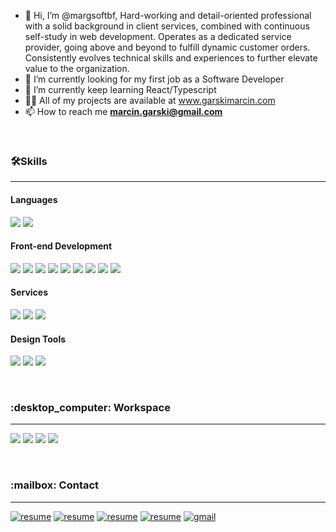 - 👋 Hi, I’m @margsoftbf, Hard-working and detail-oriented professional with a solid background in client services, combined with continuous self-study in web development. Operates as a dedicated service provider, going above and beyond to fulfill dynamic customer orders. Consistently evolves technical skills and experiences to further elevate value to the organization.
- 👀 I’m currently looking for my first job as a Software Developer
- 🌱 I’m currently keep learning React/Typescript
- 👨‍💻 All of my projects are available at  <a href="www.garskimarcin.com" target="_blank" rel="noreferrer"> www.garskimarcin.com </a>
- 📫 How to reach me **marcin.garski@gmail.com**

<br />
<h3 align="left"><g-emoji class="g-emoji" alias="hammer_and_wrench" fallback-src="https://github.githubassets.com/images/icons/emoji/unicode/1f6e0.png">🛠️</g-emoji>Skills</h3>
<hr>

<h4>Languages</h4>
<p align="left"> 
<a target="_blank" rel="noopener noreferrer" href="https://img.shields.io/badge/JavaScript-323330?style=for-the-badge&logo=javascript&logoColor=F7DF1E"><img src="https://img.shields.io/badge/JavaScript-323330?style=for-the-badge&logo=javascript&logoColor=F7DF1E" style="max-width: 100%;"></a>
<a target="_blank" rel="noopener noreferrer" href="https://img.shields.io/badge/TypeScript-007ACC?style=for-the-badge&logo=typescript&logoColor=white"><img src="https://img.shields.io/badge/TypeScript-007ACC?style=for-the-badge&logo=typescript&logoColor=white" style="max-width: 100%;"></a>
</p>


<h4>Front-end Development</h4>
<p align="left"> 
<a target="_blank" rel="noopener noreferrer" href="https://img.shields.io/badge/HTML5-E34F26?style=for-the-badge&logo=html5&logoColor=white"><img src="https://img.shields.io/badge/HTML5-E34F26?style=for-the-badge&logo=html5&logoColor=white" style="max-width: 100%;"></a>
<a target="_blank" rel="noopener noreferrer" href="https://img.shields.io/badge/CSS3-1572B6?style=for-the-badge&logo=css3&logoColor=white"><img src="https://img.shields.io/badge/CSS3-1572B6?style=for-the-badge&logo=css3&logoColor=white" style="max-width: 100%;"></a>
<a target="_blank" rel="noopener noreferrer" href="https://img.shields.io/badge/React-20232A?style=for-the-badge&logo=react&logoColor=61DAFB"><img src="https://img.shields.io/badge/React-20232A?style=for-the-badge&logo=react&logoColor=61DAFB" style="max-width: 100%;"></a>
<a target="_blank" rel="noopener noreferrer" href="https://img.shields.io/badge/next.js-000000?style=for-the-badge&logo=nextdotjs&logoColor=white"><img src="https://img.shields.io/badge/next.js-000000?style=for-the-badge&logo=nextdotjs&logoColor=white" style="max-width: 100%;"></a>
<a target="_blank" rel="noopener noreferrer" href="https://img.shields.io/badge/Sass-CC6699?style=for-the-badge&logo=sass&logoColor=white"><img src="https://img.shields.io/badge/Sass-CC6699?style=for-the-badge&logo=sass&logoColor=white" style="max-width: 100%;"></a>
<a target="_blank" rel="noopener noreferrer" href="https://img.shields.io/badge/Tailwind_CSS-38B2AC?style=for-the-badge&logo=tailwind-css&logoColor=white"><img src="https://img.shields.io/badge/Tailwind_CSS-38B2AC?style=for-the-badge&logo=tailwind-css&logoColor=white" style="max-width: 100%;"></a>
<a target="_blank" rel="noopener noreferrer" href="https://img.shields.io/badge/Bootstrap-563D7C?style=for-the-badge&logo=bootstrap&logoColor=white"><img src="https://img.shields.io/badge/Bootstrap-563D7C?style=for-the-badge&logo=bootstrap&logoColor=white" style="max-width: 100%;"></a>
<a target="_blank" rel="noopener noreferrer" href="https://img.shields.io/badge/Webpack-8DD6F9?style=for-the-badge&logo=Webpack&logoColor=white"><img src="https://img.shields.io/badge/Webpack-8DD6F9?style=for-the-badge&logo=Webpack&logoColor=white" style="max-width: 100%;"></a>
<a target="_blank" rel="noopener noreferrer" href="https://img.shields.io/badge/Gulp-CF4647?style=for-the-badge&logo=gulp&logoColor=white"><img src="https://img.shields.io/badge/Gulp-CF4647?style=for-the-badge&logo=gulp&logoColor=white" style="max-width: 100%;"></a>
</p>

<!-- <h4>Backend Development - Basic knowledge</h4>
<p align="left"> 
<a target="_blank" rel="noopener noreferrer" href="https://img.shields.io/badge/Node.js-339933?style=for-the-badge&logo=nodedotjs&logoColor=white"><img src="https://img.shields.io/badge/Node.js-339933?style=for-the-badge&logo=nodedotjs&logoColor=white" style="max-width: 100%;"></a>
<a target="_blank" rel="noopener noreferrer" href="https://img.shields.io/badge/Express.js-000000?style=for-the-badge&logo=express&logoColor=white"><img src="https://img.shields.io/badge/Express.js-000000?style=for-the-badge&logo=express&logoColor=white" style="max-width: 100%;"></a>
  <a target="_blank" rel="noopener noreferrer" href="https://img.shields.io/badge/MongoDB-4EA94B?style=for-the-badge&logo=mongodb&logoColor=white"><img src="https://img.shields.io/badge/MongoDB-4EA94B?style=for-the-badge&logo=mongodb&logoColor=white" style="max-width: 100%;"></a>
  <a target="_blank" rel="noopener noreferrer" href="https://img.shields.io/badge/MySQL-005C84?style=for-the-badge&logo=mysql&logoColor=white"><img src="https://img.shields.io/badge/MySQL-005C84?style=for-the-badge&logo=mysql&logoColor=white" style="max-width: 100%;"></a>
<a target="_blank" rel="noopener noreferrer" href="https://img.shields.io/badge/Xampp-F37623?style=for-the-badge&logo=xampp&logoColor=white"><img src="https://img.shields.io/badge/Xampp-F37623?style=for-the-badge&logo=xampp&logoColor=white" style="max-width: 100%;"></a>
</p> -->

<h4>Services</h4>
<p align="left"> 
<a target="_blank" rel="noopener noreferrer" href="https://img.shields.io/badge/firebase-ffca28?style=for-the-badge&logo=firebase&logoColor=black"><img src="https://img.shields.io/badge/firebase-ffca28?style=for-the-badge&logo=firebase&logoColor=black" style="max-width: 100%;"></a>
<a target="_blank" rel="noopener noreferrer" href="https://img.shields.io/badge/Netlify-00C7B7?style=for-the-badge&logo=netlify&logoColor=white"><img src="https://img.shields.io/badge/Netlify-00C7B7?style=for-the-badge&logo=netlify&logoColor=white" style="max-width: 100%;"></a>
  <a target="_blank" rel="noopener noreferrer" href="https://img.shields.io/badge/strapi-2e7eea?style=for-the-badge&logo=strapi&logoColor=white"><img src="https://img.shields.io/badge/strapi-2e7eea?style=for-the-badge&logo=strapi&logoColor=white" style="max-width: 100%;"></a>
</p>

<h4>Design Tools</h4>
<p align="left"> 
<a target="_blank" rel="noopener noreferrer" href="https://img.shields.io/badge/Adobe%20Photoshop-31A8FF?style=for-the-badge&logo=Adobe%20Photoshop&logoColor=black"><img src="https://img.shields.io/badge/Adobe%20Photoshop-31A8FF?style=for-the-badge&logo=Adobe%20Photoshop&logoColor=black" style="max-width: 100%;"></a>
<a target="_blank" rel="noopener noreferrer" href="https://img.shields.io/badge/affinityphoto-%237E4DD2.svg?style=for-the-badge&logo=affinity-photo&logoColor=white"><img src="https://img.shields.io/badge/affinityphoto-%237E4DD2.svg?style=for-the-badge&logo=affinity-photo&logoColor=white" style="max-width: 100%;"></a>
  <a target="_blank" rel="noopener noreferrer" href="https://img.shields.io/badge/Figma-F24E1E?style=for-the-badge&logo=figma&logoColor=white"><img src="https://img.shields.io/badge/Figma-F24E1E?style=for-the-badge&logo=figma&logoColor=white" style="max-width: 100%;"></a>
</p>

<br />
<h3 align="left">:desktop_computer: Workspace</h3>
<hr>
<p align="left"> 
<a target="_blank" rel="noopener noreferrer" href="https://img.shields.io/badge/Intel%20Core_i7_13th-0071C5?style=for-the-badge&logo=intel&logoColor=white"><img src="https://img.shields.io/badge/Intel%20Core_i7_13th-0071C5?style=for-the-badge&logo=intel&logoColor=white" style="max-width: 100%;"></a>
<a target="_blank" rel="noopener noreferrer" href="https://img.shields.io/badge/AMD%20Radeon_7900_XTX-ED1C24?style=for-the-badge&logo=amd&logoColor=white"><img src="https://img.shields.io/badge/AMD%20Radeon_7900_XTX-ED1C24?style=for-the-badge&logo=amd&logoColor=white" style="max-width: 100%;"></a>
  <a target="_blank" rel="noopener noreferrer" href="https://img.shields.io/badge/Windows%2011-0078D6?style=for-the-badge&logo=windows&logoColor=white"><img src="https://img.shields.io/badge/Windows%2011-0078D6?style=for-the-badge&logo=windows&logoColor=white" style="max-width: 100%;"></a>
    <a target="_blank" rel="noopener noreferrer" href="https://img.shields.io/badge/VSCode-0078D4?style=for-the-badge&logo=visual%20studio%20code&logoColor=white"><img src="https://img.shields.io/badge/VSCode-0078D4?style=for-the-badge&logo=visual%20studio%20code&logoColor=white" style="max-width: 100%;"></a>
</p>

<br />
<h3 align="left">:mailbox: Contact</h3>
<hr>
<p align="left">
<a href="https://www.garskimarcin.com/files/Marcin%20Garski_Resume.docx" rel="nofollow"><img src="https://img.shields.io/badge/Resume-4285F4?style=for-the-badge&amp;logo=read-the-docs&amp;logoColor=white" alt="resume" data-canonical-src="https://img.shields.io/badge/Resume-4285F4?style=for-the-badge&amp;logo=read-the-docs&amp;logoColor=white" style="max-width: 100%;"></a>
<a href="https://www.garskimarcin.com/" rel="nofollow"><img src="https://img.shields.io/badge/Portfolio-FF1B2D?style=for-the-badge&logo=Brave&logoColor=white" alt="resume" data-canonical-src="https://img.shields.io/badge/Portfolio-FF1B2D?style=for-the-badge&logo=Brave&logoColor=white" style="max-width: 100%;"></a>
<a href="https://www.linkedin.com/in/marcin-garski-731335155/" rel="nofollow"><img src="https://img.shields.io/badge/LinkedIn-0077B5?style=for-the-badge&logo=linkedin&logoColor=white" alt="resume" data-canonical-src="https://img.shields.io/badge/LinkedIn-0077B5?style=for-the-badge&logo=linkedin&logoColor=white" style="max-width: 100%;"></a>
<a href="https://github.com/margsoftbf" rel="nofollow"><img src="https://img.shields.io/badge/GitHub-100000?style=for-the-badge&logo=github&logoColor=white" alt="resume" data-canonical-src="https://img.shields.io/badge/GitHub-100000?style=for-the-badge&logo=github&logoColor=white" style="max-width: 100%;"></a>
<a href="mailto:https://github.com/margsoftbf"><img src="https://img.shields.io/badge/Gmail-D14836?style=for-the-badge&logo=gmail&logoColor=white" alt="gmail" data-canonical-src="https://img.shields.io/badge/Gmail-D14836?style=for-the-badge&logo=gmail&logoColor=white" style="max-width: 100%;"></a>
</p>

